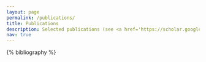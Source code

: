 ```yaml
---
layout: page
permalink: /publications/
title: Publications
description: Selected publications (see <a href='https://scholar.google.co.uk/citations?user=mvvgDvcAAAAJ&hl=en'>Google scholar</a> for full list)
nav: true
---
```


<!-- _pages/publications.md -->
<div class="publications">

{% bibliography %}

</div>
